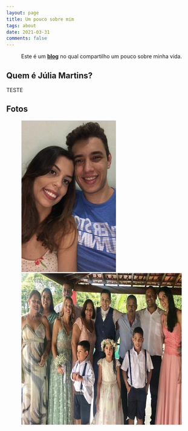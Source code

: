 ```yaml
---
layout: page
title: Um pouco sobre mim
tags: about
date: 2021-03-31
comments: false
---
```

    
<center>Este é um <a href="https://julialmartins.github.io//"><b>blog</b></a> no qual compartilho um pouco sobre minha vida.</center>

## Quem é Júlia Martins?

TESTE

## Fotos

<figure class = "half">
    <img src="foto1.jpeg" style = "height: 400px; width: 250px;">
    <img src="foto2.jpeg" style = "height: 400px; width: 500px;">
</figure>



